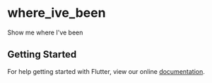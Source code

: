 # where_ive_been

Show me where I&#x27;ve been

## Getting Started

For help getting started with Flutter, view our online
[documentation](http://flutter.io/).
